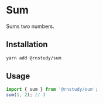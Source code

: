 # Sum

Sums two numbers.

## Installation

```bash
yarn add @rnstudy/sum
```

## Usage

```ts
import { sum } from '@rnstudy/sum';
sum(1, 2); // 3
```
